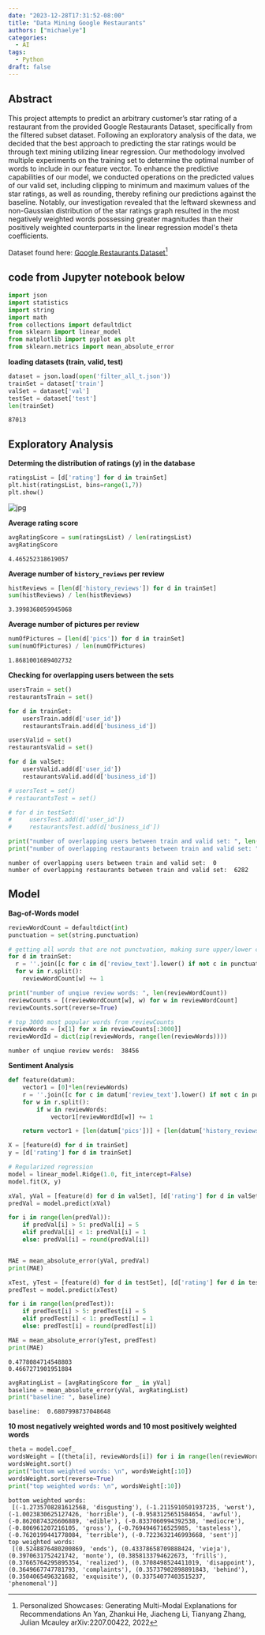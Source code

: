 ```yaml
---
date: "2023-12-28T17:31:52-08:00"
title: "Data Mining Google Restaurants"
authors: ["michaelye"]
categories: 
  - AI
tags:
  - Python
draft: false
---
```


## Abstract
This project attempts to predict an arbitrary customer’s star rating of a restaurant from the provided Google Restaurants Dataset, specifically from the filtered subset dataset. Following an exploratory analysis of the data, we decided that the best approach to predicting the star ratings would be through text mining utilizing linear regression. Our methodology involved multiple experiments on the training set to determine the optimal number of words to include in our feature vector. To enhance the predictive capabilities of our model, we conducted operations on the predicted values of our valid set, including clipping to minimum and maximum values of the star ratings, as well as rounding, thereby refining our predictions against the baseline. Notably, our investigation revealed that the leftward skewness and non-Gaussian distribution of the star ratings graph resulted in the most negatively weighted words possessing greater magnitudes than their positively weighted counterparts in the linear regression model's theta coefficients.

Dataset found here: [Google Restaurants Dataset](https://drive.google.com/drive/folders/1lMyaUW8VgXEojpjiMMrt-VC5uPeZ3al0)[^1]

**code from Jupyter notebook below**
---

```python
import json
import statistics
import string
import math
from collections import defaultdict
from sklearn import linear_model
from matplotlib import pyplot as plt
from sklearn.metrics import mean_absolute_error
```

**loading datasets (train, valid, test)**


```python
dataset = json.load(open('filter_all_t.json'))
trainSet = dataset['train']
valSet = dataset['val']
testSet = dataset['test']
len(trainSet)
```




    87013



## Exploratory Analysis

**Determing the distribution of ratings (y) in the database**


```python
ratingsList = [d['rating'] for d in trainSet]
plt.hist(ratingsList, bins=range(1,7))
plt.show()
```


    
![jpg](/images/graph.jpg)

**Average rating score**


```python
avgRatingScore = sum(ratingsList) / len(ratingsList)
avgRatingScore
```




    4.465252318619057



**Average number of `history_reviews` per review**


```python
histReviews = [len(d['history_reviews']) for d in trainSet]
sum(histReviews) / len(histReviews)
```




    3.3998368059945068



**Average number of pictures per review**


```python
numOfPictures = [len(d['pics']) for d in trainSet]
sum(numOfPictures) / len(numOfPictures)
```




    1.8681001689402732



**Checking for overlapping users between the sets**


```python
usersTrain = set()
restaurantsTrain = set()

for d in trainSet:
    usersTrain.add(d['user_id'])
    restaurantsTrain.add(d['business_id'])

usersValid = set()
restaurantsValid = set()

for d in valSet:
    usersValid.add(d['user_id'])
    restaurantsValid.add(d['business_id'])

# usersTest = set()
# restaurantsTest = set()

# for d in testSet:
#     usersTest.add(d['user_id'])
#     restaurantsTest.add(d['business_id'])

print("number of overlapping users between train and valid set: ", len(usersTrain.intersection(usersValid)))
print("number of overlapping restaurants between train and valid set: ", len(restaurantsTrain.intersection(restaurantsValid)))
```

    number of overlapping users between train and valid set:  0
    number of overlapping restaurants between train and valid set:  6282


## Model

**Bag-of-Words model**


```python
reviewWordCount = defaultdict(int)
punctuation = set(string.punctuation)

# getting all words that are not punctuation, making sure upper/lower case doesn't matter
for d in trainSet:
  r = ''.join([c for c in d['review_text'].lower() if not c in punctuation])
  for w in r.split():
    reviewWordCount[w] += 1

print("number of unqiue review words: ", len(reviewWordCount))
reviewCounts = [(reviewWordCount[w], w) for w in reviewWordCount]
reviewCounts.sort(reverse=True)

# top 3000 most popular words from reviewCounts
reviewWords = [x[1] for x in reviewCounts[:3000]]
reviewWordId = dict(zip(reviewWords, range(len(reviewWords)))) 
```

    number of unqiue review words:  38456


**Sentiment Analysis**


```python
def feature(datum):
    vector1 = [0]*len(reviewWords)
    r = ''.join([c for c in datum['review_text'].lower() if not c in punctuation])
    for w in r.split():
        if w in reviewWords:
            vector1[reviewWordId[w]] += 1

    return vector1 + [len(datum['pics'])] + [len(datum['history_reviews'])] + [1] 

X = [feature(d) for d in trainSet]
y = [d['rating'] for d in trainSet]

# Regularized regression
model = linear_model.Ridge(1.0, fit_intercept=False)
model.fit(X, y)

xVal, yVal = [feature(d) for d in valSet], [d['rating'] for d in valSet]
predVal = model.predict(xVal)

for i in range(len(predVal)):
    if predVal[i] > 5: predVal[i] = 5
    elif predVal[i] < 1: predVal[i] = 1
    else: predVal[i] = round(predVal[i])


MAE = mean_absolute_error(yVal, predVal)
print(MAE)

xTest, yTest = [feature(d) for d in testSet], [d['rating'] for d in testSet]
predTest = model.predict(xTest)

for i in range(len(predTest)):
    if predTest[i] > 5: predTest[i] = 5
    elif predTest[i] < 1: predTest[i] = 1
    else: predTest[i] = round(predTest[i])

MAE = mean_absolute_error(yTest, predTest)
print(MAE)
```

    0.4778084714548803
    0.4667271901951884



```python
avgRatingList = [avgRatingScore for _ in yVal]
baseline = mean_absolute_error(yVal, avgRatingList)
print("baseline: ", baseline)
```

    baseline:  0.6807998737048648


**10 most negatively weighted words and 10 most positively weighted words**


```python
theta = model.coef_
wordsWeight = [(theta[i], reviewWords[i]) for i in range(len(reviewWords))]
wordsWeight.sort()
print("bottom weighted words: \n", wordsWeight[:10])
wordsWeight.sort(reverse=True)
print("top weighted words: \n", wordsWeight[:10])
```

    bottom weighted words: 
     [(-1.2735708281612568, 'disgusting'), (-1.2115910501937235, 'worst'), (-1.0023830625127426, 'horrible'), (-0.9583125651584654, 'awful'), (-0.8620874326606889, 'edible'), (-0.8337060994392538, 'mediocre'), (-0.806961207216105, 'gross'), (-0.7694946716525985, 'tasteless'), (-0.7620199441778084, 'terrible'), (-0.7223632146993668, 'sent')]
    top weighted words: 
     [(0.5248876480200869, 'ends'), (0.43378658709888424, 'vieja'), (0.3970631752421742, 'monte'), (0.3858133794622673, 'frills'), (0.37665764295895354, 'realized'), (0.3708498524411019, 'disappoint'), (0.3649667747781793, 'complaints'), (0.35737902898891843, 'behind'), (0.3504065496321682, 'exquisite'), (0.33754077403515237, 'phenomenal')]





[^1]: Personalized Showcases: Generating Multi-Modal Explanations for Recommendations
An Yan, Zhankui He, Jiacheng Li, Tianyang Zhang, Julian Mcauley
arXiv:2207.00422, 2022